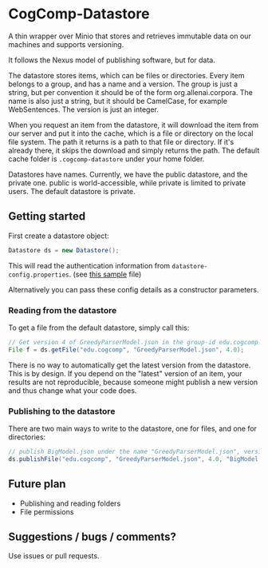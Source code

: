 # CogComp-Datastore

A thin wrapper over Minio that stores and retrieves immutable data on our machines and supports versioning.

It follows the Nexus model of publishing software, but for data. 

The datastore stores items, which can be files or directories. Every item belongs to a group, and has a name and a version. 
The group is just a string, but per convention it should be of the form org.allenai.corpora. The name is also just a string, but it should be CamelCase, for example WebSentences. The version is just an integer.

When you request an item from the datastore, it will download the item from our server and put it into the cache, which
is a file or directory on the local file system. The path it returns is a path to that file or directory.
If it's already there, it skips the download and simply returns the path. The default cache folder is 
`.cogcomp-datastore` under your home folder. 

Datastores have names. Currently, we have the public datastore, and the private one. public is world-accessible,
while private is limited to private users. The default datastore is private.

## Getting started

First create a datastore object: 

```java 
Datastore ds = new Datastore();
```

This will read the authentication information from `datastore-config.properties`. (see [this sample](src/main/resources/datastore-config-sample.properties) file)

Alternatively you can pass these config details as a constructor parameters. 

### Reading from the datastore

To get a file from the default datastore, simply call this:
```java 
// Get version 4 of GreedyParserModel.json in the group-id edu.cogcomp
File f = ds.getFile("edu.cogcomp", "GreedyParserModel.json", 4.0);
```

There is no way to automatically get the latest version from the datastore. 
This is by design. If you depend on the "latest" version of an item, your results are not reproducible, because 
someone might publish a new version and thus change what your code does.

### Publishing to the datastore

There are two main ways to write to the datastore, one for files, and one for directories:
```java
// publish BigModel.json under the name "GreedyParserModel.json", version 4
ds.publishFile("edu.cogcomp", "GreedyParserModel.json", 4.0, "BigModel.json");
```

## Future plan
 - Publishing and reading folders 
 - File permissions 
 
## Suggestions / bugs / comments? 
 
 Use issues or pull requests. 
 
 